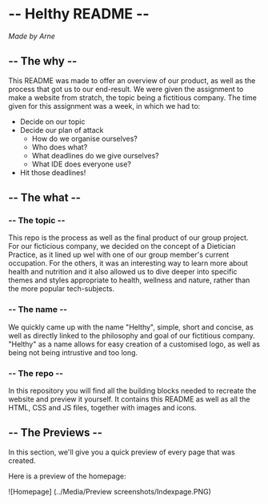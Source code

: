 # -- Helthy README -- 

*Made by Arne*

## -- The why --

This README was made to offer an overview of our product, as well as the process that got us to our end-result.
We were given the assignment to make a website from stratch, the topic being a fictitious company.
The time given for this assignment was a week, in which we had to:

* Decide on our topic
* Decide our plan of attack
    * How do we organise ourselves?
    * Who does what?
    * What deadlines do we give ourselves?
    * What IDE does everyone use?
* Hit those deadlines!

## -- The what --

### -- The topic --
This repo is the process as well as the final product of our group project. For our ficticious company, we decided on the concept of a Dietician Practice, as it lined up wel with one of our group member's current occupation. For the others, it was an interesting way to learn more about health and nutrition and it also allowed us to dive deeper into specific themes and styles appropriate to health, wellness and nature, rather than the more popular tech-subjects.

### -- The name --
We quickly came up with the name "Helthy", simple, short and concise, as well as directly linked to the philosophy and goal of our fictitious company. "Helthy" as a name allows for easy creation of a customised logo, as well as being not being intrustive and too long.

### -- The repo --
In this repository you will find all the building blocks needed to recreate the website and preview it yourself. It contains this README as well as all the HTML, CSS and JS files, together with images and icons.

## -- The Previews --

In this section, we'll give you a quick preview of every page that was created.

Here is a preview of the homepage:

![Homepage] (../Media/Preview screenshots/Indexpage.PNG)
